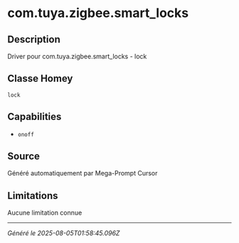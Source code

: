 # com.tuya.zigbee.smart_locks

## Description
Driver pour com.tuya.zigbee.smart_locks - lock

## Classe Homey
`lock`

## Capabilities
- `onoff`

## Source
Généré automatiquement par Mega-Prompt Cursor

## Limitations
Aucune limitation connue

---
*Généré le 2025-08-05T01:58:45.096Z*
